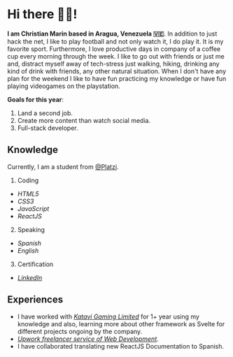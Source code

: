 # Hi there 👋🏻!
__I am Christian Marin based in Aragua, Venezuela 🇻🇪__. In addition to just hack the net, I like to play football and not only watch it, I do play it. It is my favorite sport. Furthermore, I love productive days in company of a coffee cup every morning through the week. I like to go out with friends or just me and, distract myself away of tech-stress just walking, hiking, drinking any kind of drink with friends, any other natural situation. When I don't have any plan for the weekend I like to have fun practicing my knowledge or have fun playing videogames on the playstation.

__Goals for this year__:
1. Land a second job.
2. Create more content than watch social media.
3. Full-stack developer.

## Knowledge
Currently, I am a student from [@Platzi](https://platzi.com).

1. Coding
  * _HTML5_
  * _CSS3_
  * _JavaScript_ 
  * _ReactJS_
2. Speaking
  * _Spanish_
  * _English_
3. Certification
  * [_LinkedIn_](https://www.linkedin.com/in/christianmarindaza/)
 
## Experiences
* I have worked with [_Katavi Gaming Limited_](https://tbet.co.tz) for 1+ year using my knowledge and also, learning more about other framework as Svelte for different projects ongoing by the company. 
* [_Upwork freelancer service of Web Development_](https://www.upwork.com/freelancers/~01b2619ccbe701fea7).
* I have collaborated translating new ReactJS Documentation to Spanish.

<!---
Dazzae-exe/Dazzae-exe is a ✨ special ✨ repository because its `README.md` (this file) appears on your GitHub profile.
You can click the Preview link to take a look at your changes.
--->
